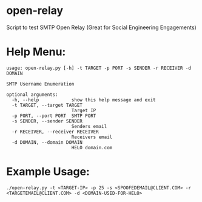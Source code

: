 # open-relay
Script to test SMTP Open Relay (Great for Social Engineering Engagements)
# Help Menu:
```# ./open-relay.py -h
usage: open-relay.py [-h] -t TARGET -p PORT -s SENDER -r RECEIVER -d DOMAIN

SMTP Username Enumeration

optional arguments:
  -h, --help            show this help message and exit
  -t TARGET, --target TARGET
                        Target IP
  -p PORT, --port PORT  SMTP PORT
  -s SENDER, --sender SENDER
                        Senders email
  -r RECEIVER, --receiver RECEIVER
                        Receivers email
  -d DOMAIN, --domain DOMAIN
                        HELO domain.com
```
# Example Usage:
```
./open-relay.py -t <TARGET-IP> -p 25 -s <SPOOFEDEMAIL@CLIENT.COM> -r <TARGETEMAIL@CLIENT.COM> -d <DOMAIN-USED-FOR-HELO>
```
